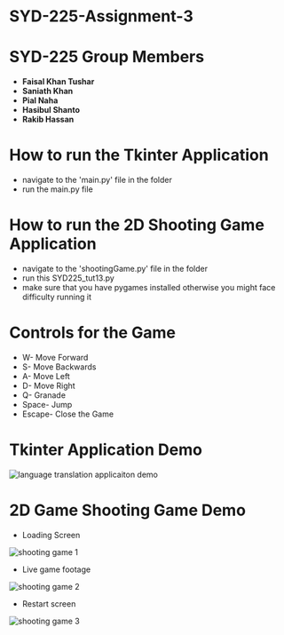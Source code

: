 # SYD-225-Assignment-3

# SYD-225 Group Members

- **Faisal Khan Tushar**
- **Saniath Khan**
- **Pial Naha**
- **Hasibul Shanto**
- **Rakib Hassan**

# How to run the Tkinter Application 

- navigate to the 'main.py' file in the folder
- run the main.py file

# How to run the 2D Shooting Game Application 

- navigate to the 'shootingGame.py' file in the folder 
- run this SYD225_tut13.py
- make sure that you have pygames installed otherwise you might face difficulty running it

# Controls for the Game 

- W- Move Forward
- S- Move Backwards
- A- Move Left
- D- Move Right
- Q- Granade
- Space- Jump
- Escape- Close the Game

# Tkinter Application Demo 

![language translation applicaiton demo ](https://github.com/user-attachments/assets/d23c296a-98dd-4a6c-9dba-0c1afc3f8121)


# 2D Game Shooting Game Demo 

- Loading Screen

![shooting game 1](https://github.com/user-attachments/assets/60827872-ad7d-4092-a128-ee261696ca9a)

- Live game footage

![shooting game 2](https://github.com/user-attachments/assets/56cefcf4-cf0c-4e74-b13b-04e9fa9dc570)

- Restart screen

![shooting game 3](https://github.com/user-attachments/assets/ea43d3ef-777e-4bb1-bf35-294448a3c042)


